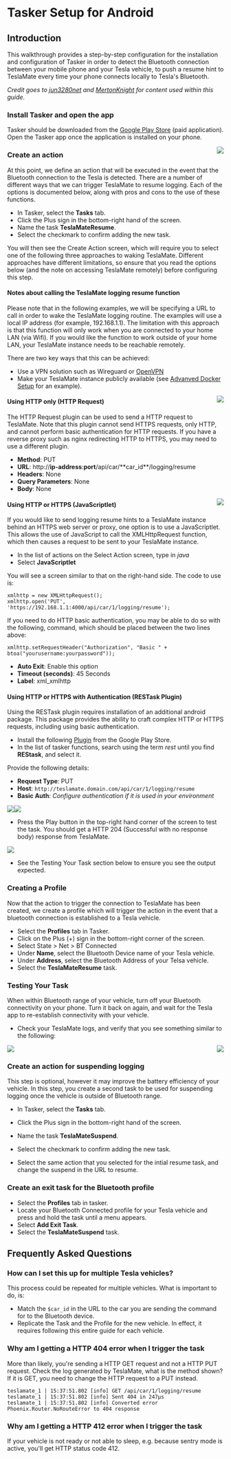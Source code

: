 # Tasker Setup for Android

## Introduction

This walkthrough provides a step-by-step configuration for the installation and configuration of Tasker in order to detect the Bluetooth connection between your mobile phone and your Tesla vehicle, to push a resume hint to TeslaMate every time your phone connects locally to Tesla's Bluetooth.

_Credit goes to [jun3280net](https://github.com/jun3280net) and [MertonKnight](https://github.com/MertonKnight) for content used within this guide._

### Install Tasker and open the app

Tasker should be downloaded from the [Google Play Store](https://play.google.com/store) (paid application). Open the Tasker app once the application is installed on your phone.

<img align="right" src="../../images/tasker-create-action.png" />

### Create an action

At this point, we define an action that will be executed in the event that the Bluetooth connection to the Tesla is detected. There are a number of different ways that we can trigger TeslaMate to resume logging. Each of the options is documented below, along with pros and cons to the use of these functions.

- In Tasker, select the **Tasks** tab.
- Click the Plus sign in the bottom-right hand of the screen.
- Name the task **TeslaMateResume**.
- Select the checkmark to confirm adding the new task.

You will then see the Create Action screen, which will require you to select one of the following three approaches to waking TeslaMate. Different approaches have different limitations, so ensure that you read the options below (and the note on accessing TeslaMate remotely) before configuring this step.

#### Notes about calling the TeslaMate logging resume function

Please note that in the following examples, we will be specifying a URL to call in order to wake the TeslaMate logging routine. The examples will use a local IP address (for example, 192.168.1.1). The limitation with this approach is that this function will only work when you are connected to your home LAN (via Wifi). If you would like the function to work outside of your home LAN, your TeslaMate instance needs to be reachable remotely.

There are two key ways that this can be achieved:

- Use a VPN solution such as Wireguard or [OpenVPN](https://github.com/adriankumpf/teslamate/issues/102#issuecomment-531497214)
- Make your TeslaMate instance publicly available (see [Advanved Docker Setup](../../installation/docker_advanced.md) for an example).

<img align="right" src="../../images/tasker-http.png" />

#### Using HTTP only (HTTP Request)

The HTTP Request plugin can be used to send a HTTP request to TeslaMate. Note that this plugin cannot send HTTPS requests, only HTTP, and cannot perform basic authentication for HTTP requests. If you have a reverse proxy such as nginx redirecting HTTP to HTTPS, you may need to use a different plugin.

- **Method**: PUT
- **URL**: http://**ip-address**:**port**/api/car/**car_id\**/logging/resume
- **Headers**: None
- **Query Parameters**: None
- **Body**: None

<img align="right" src="../../images/tasker-scriptlet.png" />

#### Using HTTP or HTTPS (JavaScriptlet)

If you would like to send logging resume hints to a TeslaMate instance behind an HTTPS web server or proxy, one option is to use a JavaScriptlet. This allows the use of JavaScript to call the XMLHttpRequest function, which then causes a request to be sent to your TeslaMate instance.

- In the list of actions on the Select Action screen, type in _java_
- Select **JavaScriptlet**

You will see a screen similar to that on the right-hand side. The code to use is:

```
xmlhttp = new XMLHttpRequest();
xmlhttp.open('PUT', 'https://192.168.1.1:4000/api/car/1/logging/resume');
```

If you need to do HTTP basic authentication, you may be able to do so with the following, command, which should be placed between the two lines above:

```
xmlhttp.setRequestHeader("Authorization", "Basic " + btoa("yourusername:yourpassword"));
```

- **Auto Exit**: Enable this option
- **Timeout (seconds)**: 45 Seconds
- **Label**: xml_xmlhttp

#### Using HTTP or HTTPS with Authentication (RESTask Plugin)

Using the RESTask plugin requires installation of an additional android package. This package provides the ability to craft complex HTTP or HTTPS requests, including using basic authentication.

- Install the following [Plugin](https://play.google.com/store/apps/details?id=com.freehaha.restask&hl=en_US) from the Google Play Store.
- In the list of tasker functions, search using the term _rest_ until you find **REStask**, and select it.

Provide the following details:

- **Request Type**: PUT
- **Host**: `http://teslamate.domain.com/api/car/1/logging/resume`
- **Basic Auth**: _Configure authentication if it is used in your environment_

<img src="../../images/restask-config1.png" /><img src="../../images/restask-config2.png" />

- Press the Play button in the top-right hand corner of the screen to test the task. You should get a HTTP 204 (Successful with no response body) response from TeslaMate.

<img src="../../images/http_204.png"/>

- See the Testing Your Task section below to ensure you see the output expected.

### Creating a Profile

Now that the action to trigger the connection to TeslaMate has been created, we create a profile which will trigger the action in the event that a bluetooth connection is established to a Tesla vehicle.

- Select the **Profiles** tab in Tasker.
- Click on the Plus (+) sign in the bottom-right corner of the screen.
- Select State > Net > BT Connected
- Under **Name**, select the Bluetooth Device name of your Tesla vehicle.
- Under **Address**, select the Bluetooth Address of your Telsa vehicle.
- Select the **TeslaMateResume** task.

### Testing Your Task

When within Bluetooth range of your vehicle, turn off your Bluetooth connectivity on your phone. Turn it back on again, and wait for the Tesla app to re-establish connectivity with your vehicle.

- Check your TeslaMate logs, and verify that you see something similar to the following:

<img src="../../images/teslamate-console-resume.png" />

<img align="right" src="../../images/tasker-exit-task.png" />

### Create an action for suspending logging

This step is optional, however it may improve the battery efficiency of your vehicle. In this step, you create a second task to be used for suspending logging once the vehicle is outside of Bluetooth range.

- In Tasker, select the **Tasks** tab.
- Click the Plus sign in the bottom-right hand of the screen.
- Name the task **TeslaMateSuspend**.
- Select the checkmark to confirm adding the new task.

- Select the same action that you selected for the intial resume task, and change the suspend in the URL to resume.

### Create an exit task for the Bluetooth profile

- Select the **Profiles** tab in tasker.
- Locate your Bluetooth Connected profile for your Tesla vehicle and press and hold the task until a menu appears.
- Select **Add Exit Task**.
- Select the **TeslaMateSuspend** task.

## Frequently Asked Questions

### How can I set this up for multiple Tesla vehicles?

This process could be repeated for multiple vehicles. What is important to do, is:

- Match the `$car_id` in the URL to the car you are sending the command for to the Bluetooth device.
- Replicate the Task and the Profile for the new vehicle. In effect, it requires following this entire guide for each vehicle.

### Why am I getting a HTTP 404 error when I trigger the task

More than likely, you're sending a HTTP GET request and not a HTTP PUT request. Check the log generated by TeslaMate, what is the method shown? If it is GET, you need to change the HTTP request to a PUT instead.

```
teslamate_1 | 15:37:51.802 [info] GET /api/car/1/logging/resume
teslamate_1 | 15:37:51.802 [info] Sent 404 in 247µs
teslamate_1 | 15:37:51.802 [info] Converted error Phoenix.Router.NoRouteError to 404 response
```

### Why am I getting a HTTP 412 error when I trigger the task

If your vehicle is not ready or not able to sleep, e.g. because sentry mode is active, you'll get HTTP status code 412.
